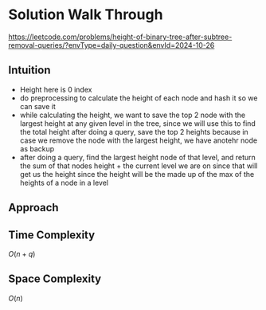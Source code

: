 # Solution Walk Through
https://leetcode.com/problems/height-of-binary-tree-after-subtree-removal-queries/?envType=daily-question&envId=2024-10-26

## Intuition
- Height here is 0 index
- do preprocessing to calculate the height of each node and hash it so we can save it
- while calculating the height, we want to save the top 2 node with the largest height at any given level in the tree, since we will use this to find the total height after doing a query, save the top 2 heights because in case we remove the node with the largest height, we have anotehr node as backup
- after doing a query, find the largest height node of that level, and return the sum of that nodes height + the current level we are on since that will get us the height since the height will be the made up of the max of the heights of a node in a level

## Approach

## Time Complexity
$O(n + q)$

## Space Complexity
$O(n)$



